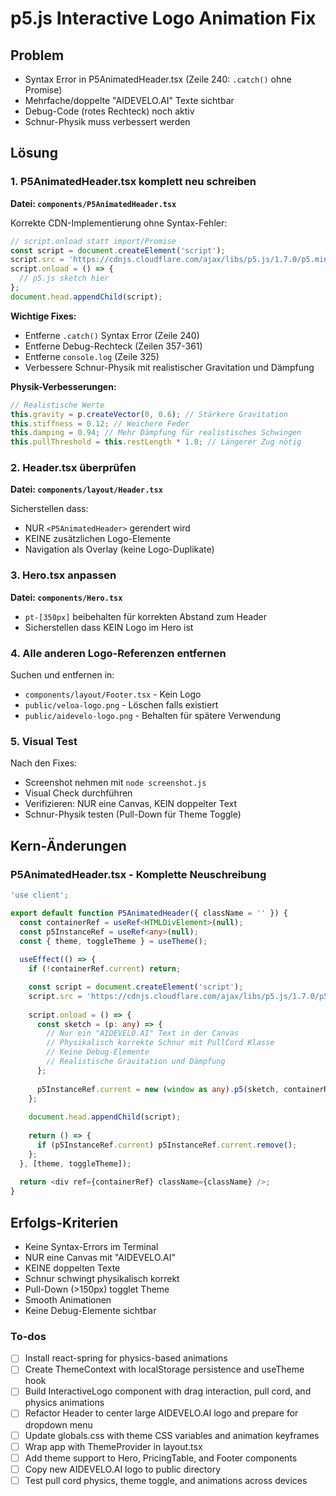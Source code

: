 <!-- 0af106f6-70e8-4b89-8da6-9fa76e87cf86 90f2fe5f-9176-4c26-be1e-c57988b8f7eb -->
# p5.js Interactive Logo Animation Fix

## Problem

- Syntax Error in P5AnimatedHeader.tsx (Zeile 240: `.catch()` ohne Promise)
- Mehrfache/doppelte "AIDEVELO.AI" Texte sichtbar
- Debug-Code (rotes Rechteck) noch aktiv
- Schnur-Physik muss verbessert werden

## Lösung

### 1. P5AnimatedHeader.tsx komplett neu schreiben

**Datei: `components/P5AnimatedHeader.tsx`**

Korrekte CDN-Implementierung ohne Syntax-Fehler:

```typescript
// script.onload statt import/Promise
const script = document.createElement('script');
script.src = 'https://cdnjs.cloudflare.com/ajax/libs/p5.js/1.7.0/p5.min.js';
script.onload = () => {
  // p5.js sketch hier
};
document.head.appendChild(script);
```

**Wichtige Fixes:**

- Entferne `.catch()` Syntax Error (Zeile 240)
- Entferne Debug-Rechteck (Zeilen 357-361)
- Entferne `console.log` (Zeile 325)
- Verbessere Schnur-Physik mit realistischer Gravitation und Dämpfung

**Physik-Verbesserungen:**

```typescript
// Realistische Werte
this.gravity = p.createVector(0, 0.6); // Stärkere Gravitation
this.stiffness = 0.12; // Weichere Feder
this.damping = 0.94; // Mehr Dämpfung für realistisches Schwingen
this.pullThreshold = this.restLength * 1.8; // Längerer Zug nötig
```

### 2. Header.tsx überprüfen

**Datei: `components/layout/Header.tsx`**

Sicherstellen dass:

- NUR `<P5AnimatedHeader>` gerendert wird
- KEINE zusätzlichen Logo-Elemente
- Navigation als Overlay (keine Logo-Duplikate)

### 3. Hero.tsx anpassen

**Datei: `components/Hero.tsx`**

- `pt-[350px]` beibehalten für korrekten Abstand zum Header
- Sicherstellen dass KEIN Logo im Hero ist

### 4. Alle anderen Logo-Referenzen entfernen

Suchen und entfernen in:

- `components/layout/Footer.tsx` - Kein Logo
- `public/veloa-logo.png` - Löschen falls existiert
- `public/aidevelo-logo.png` - Behalten für spätere Verwendung

### 5. Visual Test

Nach den Fixes:

- Screenshot nehmen mit `node screenshot.js`
- Visual Check durchführen
- Verifizieren: NUR eine Canvas, KEIN doppelter Text
- Schnur-Physik testen (Pull-Down für Theme Toggle)

## Kern-Änderungen

### P5AnimatedHeader.tsx - Komplette Neuschreibung

```typescript
'use client';

export default function P5AnimatedHeader({ className = '' }) {
  const containerRef = useRef<HTMLDivElement>(null);
  const p5InstanceRef = useRef<any>(null);
  const { theme, toggleTheme } = useTheme();
  
  useEffect(() => {
    if (!containerRef.current) return;

    const script = document.createElement('script');
    script.src = 'https://cdnjs.cloudflare.com/ajax/libs/p5.js/1.7.0/p5.min.js';
    
    script.onload = () => {
      const sketch = (p: any) => {
        // Nur ein "AIDEVELO.AI" Text in der Canvas
        // Physikalisch korrekte Schnur mit PullCord Klasse
        // Keine Debug-Elemente
        // Realistische Gravitation und Dämpfung
      };
      
      p5InstanceRef.current = new (window as any).p5(sketch, containerRef.current);
    };
    
    document.head.appendChild(script);
    
    return () => {
      if (p5InstanceRef.current) p5InstanceRef.current.remove();
    };
  }, [theme, toggleTheme]);
  
  return <div ref={containerRef} className={className} />;
}
```

## Erfolgs-Kriterien

- Keine Syntax-Errors im Terminal
- NUR eine Canvas mit "AIDEVELO.AI"
- KEINE doppelten Texte
- Schnur schwingt physikalisch korrekt
- Pull-Down (>150px) togglet Theme
- Smooth Animationen
- Keine Debug-Elemente sichtbar

### To-dos

- [ ] Install react-spring for physics-based animations
- [ ] Create ThemeContext with localStorage persistence and useTheme hook
- [ ] Build InteractiveLogo component with drag interaction, pull cord, and physics animations
- [ ] Refactor Header to center large AIDEVELO.AI logo and prepare for dropdown menu
- [ ] Update globals.css with theme CSS variables and animation keyframes
- [ ] Wrap app with ThemeProvider in layout.tsx
- [ ] Add theme support to Hero, PricingTable, and Footer components
- [ ] Copy new AIDEVELO.AI logo to public directory
- [ ] Test pull cord physics, theme toggle, and animations across devices